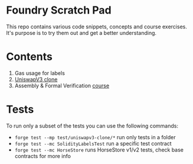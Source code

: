 # Foundry Scratch Pad

This repo contains various code snippets, concepts and course exercises. It's purpose is to try them out and get a better understanding.

# Contents

1. Gas usage for labels
2. [UniswapV3 clone](https://uniswapv3book.com/milestone_1/introduction.html)
3. Assembly & Formal Verification [course](https://updraft.cyfrin.io/courses/formal-verification)

# Tests

To run only a subset of the tests you can use the following commands:
- `forge test --mp test/uniswapv3-clone/*` run only tests in a folder
- `forge test --mc SolidityLabelsTest` run a specific test contract
- `forge test --mc HorseStore` runs HorseStore v1/v2 tests, check base contracts for more info
